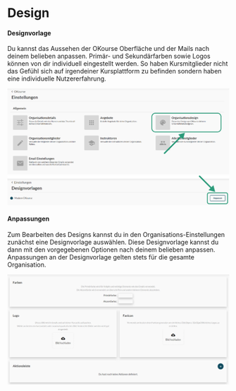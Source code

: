 # Design

#### Designvorlage

Du kannst das Aussehen der OKourse Oberfläche und der Mails nach deinem belieben anpassen. Primär- und Sekundärfarben sowie Logos können von dir individuell eingestellt werden. So haben Kursmitglieder nicht das Gefühl sich auf irgendeiner Kursplattform zu befinden sondern haben eine individuelle Nutzererfahrung.


![Design Menu](../../assets/images/OrgDesignMenu.png)
![Design Template](../../assets/images/DesignTemplate.png)

#### Anpassungen

Zum Bearbeiten des Designs kannst du in den Organisations-Einstellungen zunächst eine Designvorlage auswählen. Diese Designvorlage kannst du dann mit den vorgegebenen Optionen nach deinem belieben anpassen. Anpassungen an der Designvorlage gelten stets für die gesamte Organisation.

![Design](../../assets/images/Design.png)
